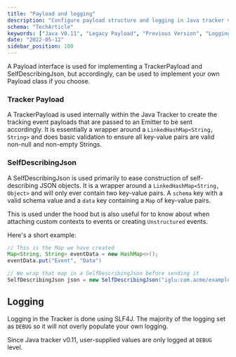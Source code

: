 ```yaml
---
title: "Payload and logging"
description: "Configure payload structure and logging in Java tracker version 0.11 for behavioral events."
schema: "TechArticle"
keywords: ["Java V0.11", "Legacy Payload", "Previous Version", "Logging", "Deprecated Version", "Legacy Data"]
date: "2022-05-12"
sidebar_position: 100
---
```


A Payload interface is used for implementing a TrackerPayload and SelfDescribingJson, but accordingly, can be used to implement your own Payload class if you choose.

### Tracker Payload

A TrackerPayload is used internally within the Java Tracker to create the tracking event payloads that are passed to an Emitter to be sent accordingly. It is essentially a wrapper around a `LinkedHashMap<String, String>` and does basic validation to ensure all key-value pairs are valid non-null and non-empty Strings.

### SelfDescribingJson

A SelfDescribingJson is used primarily to ease construction of self-describing JSON objects. It is a wrapper around a `LinkedHashMap<String, Object>` and will only ever contain two key-value pairs. A `schema` key with a valid schema value and a `data` key containing a `Map` of key-value pairs.

This is used under the hood but is also useful for to know about when attaching custom contexts to events or creating `Unstructured` events.

Here's a short example:

```java
// This is the Map we have created
Map<String, String> eventData = new HashMap<>();
eventData.put("Event", "Data")

// We wrap that map in a SelfDescribingJson before sending it
SelfDescribingJson json = new SelfDescribingJson("iglu:com.acme/example/jsonschema/1-0-0", eventData);
```

## Logging

Logging in the Tracker is done using SLF4J. The majority of the logging set as `DEBUG` so it will not overly populate your own logging.

Since Java tracker v0.11, user-supplied values are only logged at `DEBUG` level.
